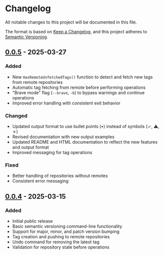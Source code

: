 # Changelog

All notable changes to this project will be documented in this file.

The format is based on [Keep a Changelog](https://keepachangelog.com/en/1.0.0/),
and this project adheres to [Semantic Versioning](https://semver.org/spec/v2.0.0.html).

## [0.0.5] - 2025-03-27

### Added
- New `HasRemoteUnfetchedTags()` function to detect and fetch new tags from remote repositories
- Automatic tag fetching from remote before performing operations
- "Brave mode" flag (`--brave`, `-b`) to bypass warnings and continue operations
- Improved error handling with consistent exit behavior

### Changed
- Updated output format to use bullet points (•) instead of symbols (✓, ⚠, ✗)
- Revised documentation with new output examples
- Updated README and HTML documentation to reflect the new features and output format
- Improved messaging for tag operations

### Fixed
- Better handling of repositories without remotes
- Consistent error messaging

## [0.0.4] - 2025-03-15

### Added
- Initial public release
- Basic semantic versioning command-line functionality
- Support for major, minor, and patch version bumping
- Tag creation and pushing to remote repositories
- Undo command for removing the latest tag
- Validation for repository state before operations

[Unreleased]: https://github.com/flaticols/bump/compare/v0.0.5...HEAD
[0.0.5]: https://github.com/flaticols/bump/compare/v0.0.4...v0.0.5
[0.0.4]: https://github.com/flaticols/bump/releases/tag/v0.0.4

